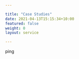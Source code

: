 ```yaml
---

title: "Case Studies"  
date: 2021-04-13T15:15:34+10:00  
featured: false  
weight: 0  
layout: service

---
```


ping
